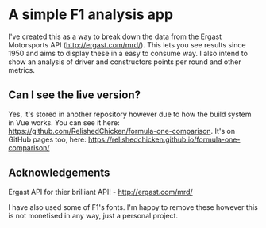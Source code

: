 # A simple F1 analysis app

I've created this as a way to break down the data from the Ergast Motorsports API (http://ergast.com/mrd/). This lets you see results since 1950 and aims to display these in a easy to consume way. I also intend to show an analysis of driver and constructors points per round and other metrics.

## Can I see the live version?

Yes, it's stored in another repository however due to how the build system in Vue works. You can see it here: https://github.com/RelishedChicken/formula-one-comparison. It's on GitHub pages too, here: https://relishedchicken.github.io/formula-one-comparison/

## Acknowledgements
Ergast API for thier brilliant API! - http://ergast.com/mrd/

I have also used some of F1's fonts. I'm happy to remove these however this is not monetised in any way, just a personal project.
